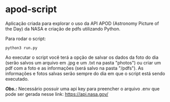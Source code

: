 # apod-script

Aplicação criada para explorar o uso da API APOD (Astronomy Picture of the Day) da NASA e criação de pdfs utilizando Python.

Para rodar o script:

    python3 run.py

Ao executar o script você terá a opção de salvar os dados da foto do dia (serão salvos um arquivo em .jpg e um .txt na pasta "photos") ou criar um pdf com a foto e as informações (será salvo na pasta "/pdfs"). As informações e fotos salvas serão sempre do dia em que o script está sendo executado.

***Obs.:*** Necessário possuir uma api key para preencher o arquivo .env que pode ser gerada nesse link: https://api.nasa.gov/

